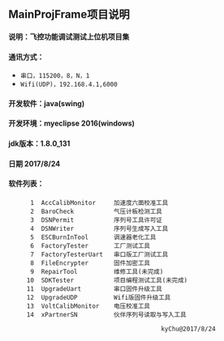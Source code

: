 ## MainProjFrame项目说明
#### 说明：飞控功能调试测试上位机项目集
#### 通讯方式：
*  `串口，115200，8，N，1`
*  `Wifi(UDP)，192.168.4.1,6000`
#### 开发软件：java(swing)
#### 开发环境：myeclipse 2016(windows)
#### jdk版本：1.8.0_131
#### 日期    2017/8/24

#### 软件列表：
```
      1  AccCalibMonitor     加速度六面校准工具
      2  BaroCheck           气压计板检测工具
      3  DSNPermit           序列号工具许可证
      4  DSNWriter           序列号生成写入工具
      5  ESCBurnInTool       调速器老化工具
      6  FactoryTester       工厂测试工具
      7  FactoryTesterUart   串口版工厂测试工具
      8  FileEncrypter       固件加密工具
      9  RepairTool          维修工具(未完成)
     10  SDKTester           项目编程测试工具(未完成)
     11  UpgradeUart         串口固件升级工具
     12  UpgradeUDP          Wifi版固件升级工具
     13  VoltCalibMonitor    电压校准工具
     14  xPartnerSN          伙伴序列号读取与写入工具
```

                                              kyChu@2017/8/24

